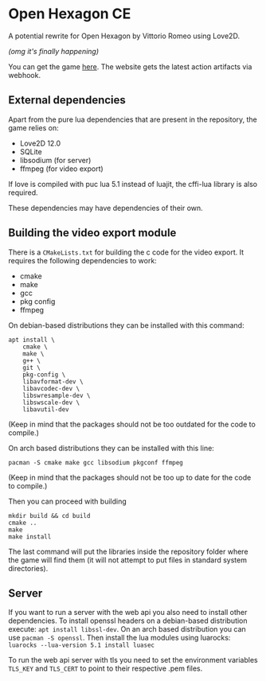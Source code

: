 # Open Hexagon CE

A potential rewrite for Open Hexagon by Vittorio Romeo using Love2D.

*(omg it's finally happening)*

You can get the game [here](https://openhexagon.fun). The website gets the latest action artifacts via webhook.

## External dependencies
Apart from the pure lua dependencies that are present in the repository, the game relies on:
- Love2D 12.0 
- SQLite
- libsodium (for server)
- ffmpeg (for video export)

If love is compiled with puc lua 5.1 instead of luajit, the cffi-lua library is also required.

These dependencies may have dependencies of their own.

## Building the video export module
There is a `CMakeLists.txt` for building the c code for the video export. It requires the following dependencies to work:
- cmake
- make
- gcc
- pkg config
- ffmpeg

On debian-based distributions they can be installed with this command:
```
apt install \
    cmake \
    make \
    g++ \
    git \
    pkg-config \
    libavformat-dev \
    libavcodec-dev \
    libswresample-dev \
    libswscale-dev \
    libavutil-dev
```
(Keep in mind that the packages should not be too outdated for the code to compile.)

On arch based distributions they can be installed with this line:
```
pacman -S cmake make gcc libsodium pkgconf ffmpeg
```
(Keep in mind that the packages should not be too up to date for the code to compile.)

Then you can proceed with building
```
mkdir build && cd build
cmake ..
make
make install
```
The last command will put the libraries inside the repository folder where the game will find them (it will not attempt to put files in standard system directories).

## Server
If you want to run a server with the web api you also need to install other dependencies.
To install openssl headers on a debian-based distribution execute: `apt install libssl-dev`.
On an arch based distribution you can use `pacman -S openssl`.
Then install the lua modules using luarocks: `luarocks --lua-version 5.1 install luasec`

To run the web api server with tls you need to set the environment variables `TLS_KEY` and `TLS_CERT` to point to their respective .pem files.
